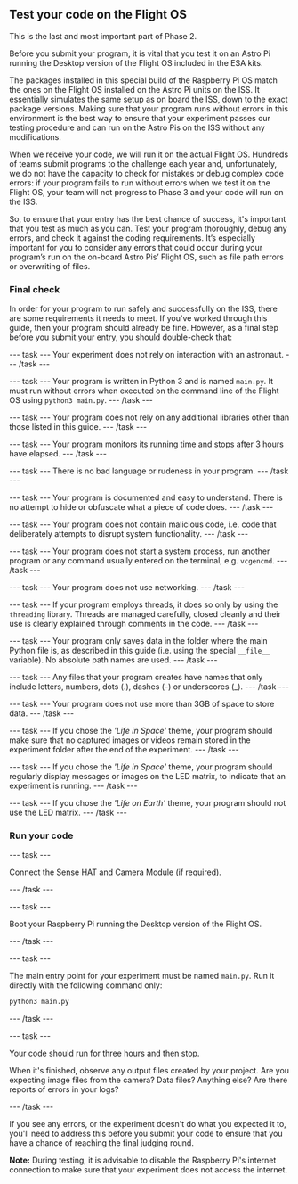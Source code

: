 ## Test your code on the Flight OS

This is the last and most important part of Phase 2.

Before you submit your program, it is vital that you test it on an Astro Pi running the Desktop version of the Flight OS included in the ESA kits. 

The packages installed in this special build of the Raspberry Pi OS match the ones on the Flight OS installed on the Astro Pi units on the ISS. It essentially simulates the same setup as on board the ISS, down to the exact package versions. Making sure that your program runs without errors in this environment is the best way to ensure that your experiment passes our testing procedure and can run on the Astro Pis on the ISS without any modifications. 

When we receive your code, we will run it on the actual Flight OS. Hundreds of teams submit programs to the challenge each year and, unfortunately, we do not have the capacity to check for mistakes or debug complex code errors: if your program fails to run without errors when we test it on the Flight OS, your team will not progress to Phase 3 and your code will run on the ISS. 

So, to ensure that your entry has the best chance of success, it's important that you test as much as you can. Test your program thoroughly, debug any errors, and check it against the coding requirements. It’s especially important for you to consider any errors that could occur during your program’s run on the on-board Astro Pis’ Flight OS, such as file path errors or overwriting of files.

### Final check

In order for your program to run safely and successfully on the ISS, there are some requirements it needs to meet. If you've worked through this guide, then your program should already be fine. However, as a final step before you submit your entry, you should double-check that:

--- task ---
Your experiment does not rely on interaction with an astronaut.
--- /task ---

--- task ---
Your program is written in Python 3 and is named `main.py`. It must run without errors when executed on the command line of the Flight OS using `python3 main.py`.
--- /task ---

--- task ---
Your program does not rely on any additional libraries other than those listed in this guide.
--- /task ---

--- task ---
Your program monitors its running time and stops after 3 hours have elapsed.
--- /task ---

--- task ---
There is no bad language or rudeness in your program.
--- /task ---

--- task ---
Your program is documented and easy to understand. There is no attempt to hide or obfuscate what a piece of code does.
--- /task ---

--- task ---
Your program does not contain malicious code, i.e. code that deliberately attempts to disrupt system functionality.
--- /task ---

--- task ---
Your program does not start a system process, run another program or any command usually entered on the terminal, e.g. `vcgencmd`.
--- /task ---

--- task ---
Your program does not use networking.
--- /task ---

--- task ---
If your program employs threads, it does so only by using the `threading` library. Threads are managed carefully, closed cleanly and their use is clearly explained through comments in the code.
--- /task ---

--- task ---
Your program only saves data in the folder where the main Python file is, as described in this guide (i.e. using the special `__file__` variable). No absolute path names are used.
--- /task ---

--- task ---
Any files that your program creates have names that only include letters, numbers, dots (.), dashes (-) or underscores (_).
--- /task ---

--- task ---
Your program does not use more than 3GB of space to store data.
--- /task ---

--- task ---
If you chose the _'Life in Space'_ theme, your program should make sure that no captured images or videos remain stored in the experiment folder after the end of the experiment.
--- /task ---

--- task ---
If you chose the _'Life in Space'_ theme, your program should regularly display messages or images on the LED matrix, to indicate that an experiment is running.
--- /task ---

--- task ---
If you chose the _'Life on Earth'_ theme, your program should not use the LED matrix.
--- /task ---

### Run your code

--- task ---

Connect the Sense HAT and Camera Module (if required).

--- /task ---

--- task ---

Boot your Raspberry Pi running the Desktop version of the Flight OS.

--- /task ---

--- task ---

The main entry point for your experiment must be named `main.py`. Run it directly with the following command only:

```bash
python3 main.py
```

--- /task ---

--- task ---

Your code should run for three hours and then stop.

When it's finished, observe any output files created by your project. Are you expecting image files from the camera? Data files? Anything else? Are there reports of errors in your logs?

--- /task ---

If you see any errors, or the experiment doesn't do what you expected it to, you'll need to address this before you submit your code to ensure that you have a chance of reaching the final judging round.

**Note:** During testing, it is advisable to disable the Raspberry Pi's internet connection to make sure that your experiment does not access the internet.
